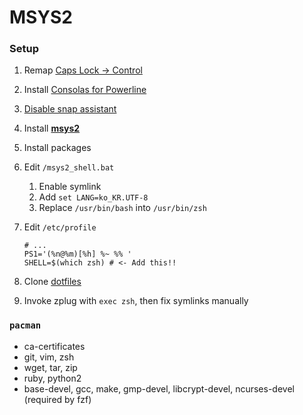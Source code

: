 MSYS2
========

### Setup
1.  Remap [Caps Lock &rarr; Control][remap]
1.  Install [Consolas for Powerline][consolas]
1.  [Disable snap assistant](http://i.imgur.com/0O4BgFW.png)
1.  Install **[msys2](https://msys2.github.io)**
1.  Install packages
1.  Edit `/msys2_shell.bat`

    1. Enable symlink
    1. Add `set LANG=ko_KR.UTF-8`
    1. Replace `/usr/bin/bash` into `/usr/bin/zsh`

1.  Edit `/etc/profile`

    ```
    # ...
    PS1='(%n@%m)[%h] %~ %% '
    SHELL=$(which zsh) # <- Add this!!
    ```

1.  Clone [dotfiles](../README.md)
1.  Invoke zplug with `exec zsh`, then fix symlinks manually

[remap]: https://raw.githubusercontent.com/simnalamburt/.dotfiles/master/docs/capslock-to-control.reg
[consolas]: https://raw.githubusercontent.com/nicolalamacchia/powerline-consolas/master/consola.ttf

### `pacman`
- ca-certificates
- git, vim, zsh
- wget, tar, zip
- ruby, python2
- base-devel, gcc, make, gmp-devel, libcrypt-devel, ncurses-devel (required by fzf)
